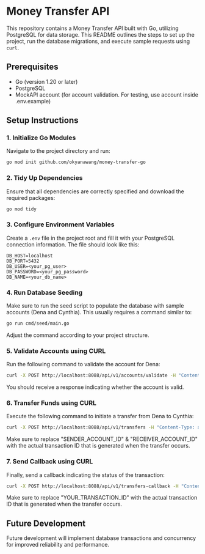 # Money Transfer API

This repository contains a Money Transfer API built with Go, utilizing PostgreSQL for data storage. This README outlines the steps to set up the project, run the database migrations, and execute sample requests using `curl`.

## Prerequisites

- Go (version 1.20 or later)
- PostgreSQL
- MockAPI account (for account validation. For testing, use account inside .env.example)

## Setup Instructions

### 1. Initialize Go Modules

Navigate to the project directory and run:

```bash
go mod init github.com/okyanawang/money-transfer-go
```

### 2. Tidy Up Dependencies

Ensure that all dependencies are correctly specified and download the required packages:

```bash
go mod tidy
```

### 3. Configure Environment Variables

Create a `.env` file in the project root and fill it with your PostgreSQL connection information. The file should look like this:

```env
DB_HOST=localhost
DB_PORT=5432
DB_USER=<your_pg_user>
DB_PASSWORD=<your_pg_password>
DB_NAME=<your_db_name>
```

### 4. Run Database Seeding

Make sure to run the seed script to populate the database with sample accounts (Dena and Cynthia). This usually requires a command similar to:

```bash
go run cmd/seed/main.go
```

Adjust the command according to your project structure.

### 5. Validate Accounts using CURL

Run the following command to validate the account for Dena:

```bash
curl -X POST http://localhost:8088/api/v1/accounts/validate -H "Content-Type: application/json" -d "{\"account_number\": \"721539120\"}"
```

You should receive a response indicating whether the account is valid.

### 6. Transfer Funds using CURL

Execute the following command to initiate a transfer from Dena to Cynthia:

```bash
curl -X POST http://localhost:8088/api/v1/transfers -H "Content-Type: application/json" -d "{\"sender_account_id\": \"SENDER_ACCOUNT_ID\", \"receiver_account_id\": \"RECEIVER_ACCOUNT_ID\", \"amount\": 100000, \"transaction_date\": \"2024-10-07T14:56:36.899819+07:00\"}"
```

Make sure to replace "SENDER_ACCOUNT_ID" & "RECEIVER_ACCOUNT_ID" with the actual transaction ID that is generated when the transfer occurs.

### 7. Send Callback using CURL

Finally, send a callback indicating the status of the transaction:

```bash
curl -X POST http://localhost:8088/api/v1/transfers-callback -H "Content-Type: application/json" -d "{\"transaction_id\": \"YOUR_TRANSACTION_ID\", \"status\": \"success\", \"amount\": 100000, \"processed_at\": \"2024-10-07T14:57:00Z\", \"received_at\": \"2024-10-07T14:58:00Z\"}"
```

Make sure to replace "YOUR_TRANSACTION_ID" with the actual transaction ID that is generated when the transfer occurs.

## Future Development

Future development will implement database transactions and concurrency for improved reliability and performance.
